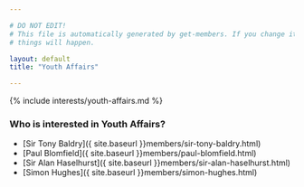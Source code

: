 ```yaml
---

# DO NOT EDIT!
# This file is automatically generated by get-members. If you change it, bad
# things will happen.

layout: default
title: "Youth Affairs"

---
```


{% include interests/youth-affairs.md %}

### Who is interested in Youth Affairs?


* [Sir Tony Baldry]({ site.baseurl }}members/sir-tony-baldry.html)
* [Paul Blomfield]({ site.baseurl }}members/paul-blomfield.html)
* [Sir Alan Haselhurst]({ site.baseurl }}members/sir-alan-haselhurst.html)
* [Simon Hughes]({ site.baseurl }}members/simon-hughes.html)

